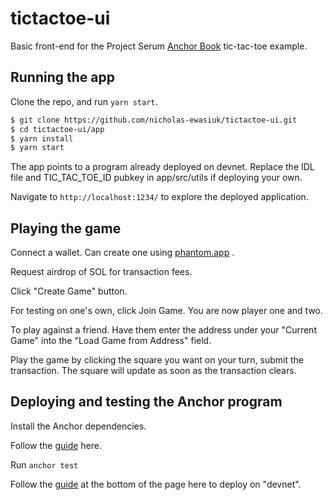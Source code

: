 # tictactoe-ui
Basic front-end for the Project Serum <a href="https://book.anchor-lang.com/">Anchor Book</a> tic-tac-toe example. 

## Running the app

Clone the repo, and run `yarn start`.

```bash
$ git clone https://github.com/nicholas-ewasiuk/tictactoe-ui.git
$ cd tictactoe-ui/app
$ yarn install
$ yarn start
```

The app points to a program already deployed on devnet. Replace the IDL file and TIC_TAC_TOE_ID pubkey in app/src/utils if deploying your own.

Navigate to `http://localhost:1234/` to explore the deployed application.

## Playing the game

Connect a wallet. Can create one using <a href=https://phantom.app>phantom.app</a> .

Request airdrop of SOL for transaction fees.

Click "Create Game" button. 

For testing on one's own, click Join Game. You are now player one and two.

To play against a friend. Have them enter the address under your "Current Game" into the "Load Game from Address" field.

Play the game by clicking the square you want on your turn, submit the transaction. The square will update as soon as the transaction clears.

## Deploying and testing the Anchor program

Install the Anchor dependencies.

Follow the <a href="https://project-serum.github.io/anchor/getting-started/installation.html#install-rust">guide</a> here.

Run `anchor test`

Follow the <a href="https://book.anchor-lang.com/chapter_3/milestone_project_tic-tac-toe.html">guide</a> at the bottom of the page here to deploy on "devnet".

